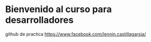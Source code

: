 # Bienvenido al curso para desarrolladores
github de practica
https://www.facebook.com/lennin.castillagarsia/
